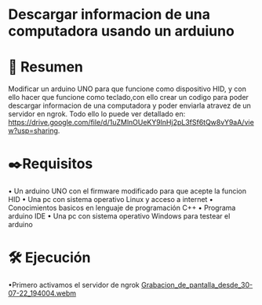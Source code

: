 # Descargar informacion de una computadora usando un arduiuno 
# 📜 Resumen 
Modificar un arduino UNO para que funcione como dispositivo HID, y con ello hacer que funcione como teclado,con ello crear un codigo para poder descargar informacion de una computadora y poder enviarla atravez de un servidor en ngrok.
Todo ello lo puede ver detallado en: https://drive.google.com/file/d/1uZMlnOUeKY9lnHj2pL3fSf6tQw8vY9aA/view?usp=sharing.


# ✒️Requisitos
• Un arduino UNO con el firmware modificado para que acepte la funcion HID
• Una pc con sistema operativo Linux y acceso a internet
• Conocimientos basicos en lenguaje de programación C++
• Programa arduino IDE
• Una pc con sistema operativo Windows para testear el arduino

# 🛠️ Ejecución
•Primero activamos el servidor de ngrok
[Grabacion_de_pantalla_desde_30-07-22_194004.webm](https://user-images.githubusercontent.com/110279489/182005446-f37bf409-6a9b-45e0-afbb-d7de28be8333.webm)

